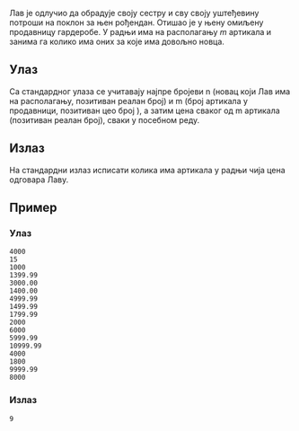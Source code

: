 ﻿Лав је одлучио да обрадује своју сестру и сву своју уштеђевину потроши на поклон за њен рођендан.  Отишао је у њену омиљену продавницу гардеробе. У радњи има на располагању $m$ артикала и занима га колико има оних за које има довољно новца.

## Улаз

Са стандардног улаза се учитавају најпре бројеви n (новац који Лав има на располагању, позитиван реалан број) и m (број артикала у продавници, позитиван цео број ), а затим цена сваког од m артикала (позитиван реалан број), сваки у посебном реду.


## Излаз

На стандардни излаз исписати колика има артикала у радњи чија цена одговара Лаву.

## Пример 

### Улаз

~~~
4000
15
1000
1399.99
3000.00
1400.00
4999.99
1499.99
1799.99
2000
6000
5999.99
10999.99
4000
1800
9999.99
8000
~~~

### Излаз

~~~
9
~~~

